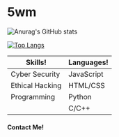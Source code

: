 # 5wm
![Anurag's GitHub stats](https://github-readme-stats.vercel.app/api?username=5wm&show_icons=true&theme=dark)

[![Top Langs](https://github-readme-stats.vercel.app/api/top-langs/?username=5wm&theme=dark)](https://github.com/anuraghazra/github-readme-stats)

| Skills! | Languages! |
| ------------- | ------------- |
| Cyber Security  | JavaScript  |
| Ethical Hacking| HTML/CSS  |
| Programming | Python |
              | C/C++ | 
#### Contact Me!
